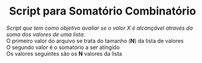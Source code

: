 <h1 align="center">Script para Somatório Combinatório</h1>

<i>Script que tem como objetivo avaliar se o valor X é alcançável através da
soma dos valores de uma lista.</i>
<br>
O primeiro valor do arquivo se trata do tamanho (<b>N</b>) da lista de valores<br>
O segundo valor é o somatório a ser atingido<br>
Os valores seguintes são os <b>N</b> valores da lista<br>

